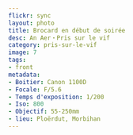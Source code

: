 ```yaml
---
flickr: sync
layout: photo
title: Brocard en début de soirée
desc: An Aer・Pris sur le vif
category: pris-sur-le-vif
image: 7
tags:
- front
metadata:
- Boitier: Canon 1100D
- Focale: F/5.6
- Temps d'exposition: 1/200
- Iso: 800
- Objectif: 55-250mm
- lieu: Ploërdut, Morbihan
---
```


